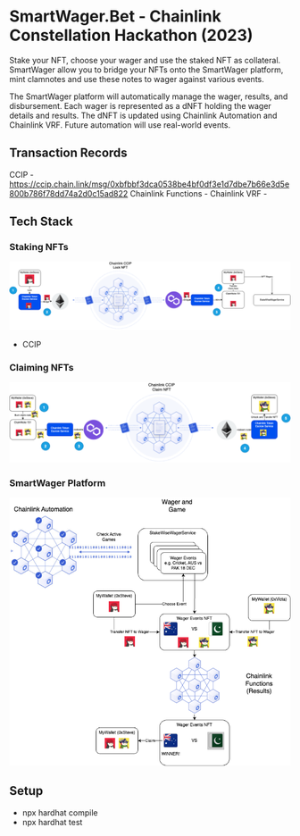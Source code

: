# SmartWager.Bet - Chainlink Constellation Hackathon (2023)
Stake your NFT, choose your wager and use the staked NFT as collateral.  
SmartWager allow you to bridge your NFTs onto the SmartWager platform, mint clamnotes and use these notes to wager against various events.  

The SmartWager platform will automatically manage the wager, results, and disbursement. Each wager is represented as a dNFT holding the 
wager details and results. The dNFT is updated using Chainlink Automation and Chainlink VRF. Future automation will use real-world events.

## Transaction Records
CCIP - https://ccip.chain.link/msg/0xbfbbf3dca0538be4bf0df3e1d7dbe7b66e3d5e800b786f78dd74a2d0c15ad822
Chainlink Functions - 
Chainlink VRF - 


## Tech Stack
### Staking NFTs
![staking nft](./images/ccip-lock-and-mint.png "CCIP Chainlink Token Escrow Service - Lock and Mint")

- CCIP 


### Claiming NFTs
![staking nft](./images/ccip-claim-and-unlock.png "CCIP Chainlink Token Escrow Service - Claim and Unlock")


### SmartWager Platform
![staking nft](./images/ca-cf-stakewise-bet.png "SmartWager Wager Platform Service")


## Setup
- npx hardhat compile
- npx hardhat test
